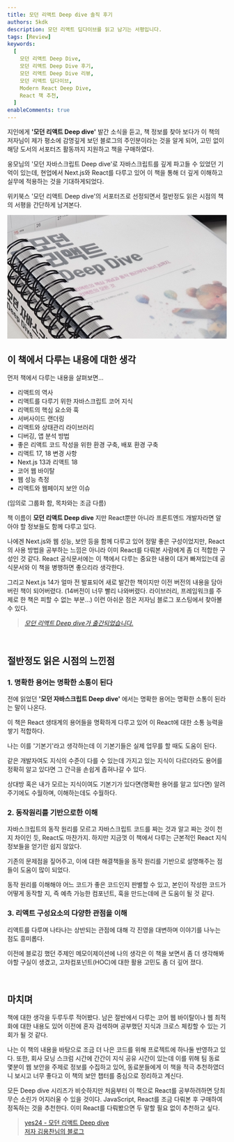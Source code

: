 ```yaml
---
title: 모던 리액트 Deep dive 솔직 후기
authors: 5kdk
description: 모던 리액트 딥다이브를 읽고 남기는 서평입니다.
tags: [Review]
keywords:
  [
    모던 리액트 Deep Dive,
    모던 리액트 Deep Dive 후기,
    모던 리액트 Deep Dive 리뷰,
    모던 리액트 딥다이브,
    Modern React Deep Dive,
    React 책 추천,
  ]
enableComments: true
---
```


지인에게 **'모던 리액트 Deep dive'** 발간 소식을 듣고, 책 정보를 찾아 보다가 이 책의 저자님이 제가 평소에 감명깊게 보던 블로그의 주인분이라는 것을 알게 되어, 고민 없이 해당 도서의 서포터즈 활동까지 지원하고 책을 구매하였다.

웅모님의 '모던 자바스크립트 Deep dive'로 자바스크립트를 깊게 파고들 수 있었던 기억이 있는데, 현업에서 Next.js와 React를 다루고 있어 이 책을 통해 더 깊게 이해하고 실무에 적용하는 것을 기대하게되었다.

위키북스 '모던 리액트 Deep dive'의 서포터즈로 선정되면서 절반정도 읽은 시점의 책의 서평을 간단하게 남겨본다.

![modern-react-deep-dive](./modern-react-deep-dive.webp)

<!--truncate-->

## 이 책에서 다루는 내용에 대한 생각

먼저 책에서 다루는 내용을 살펴보면...

- 리액트의 역사
- 리액트를 다루기 위한 자바스크립트 코어 지식
- 리액트의 핵심 요소와 훅
- 서버사이드 랜더링
- 리액트와 상태관리 라이브러리
- 디버깅, 앱 분석 방법
- 좋은 리액트 코드 작성을 위한 환경 구축, 배포 환경 구축
- 리액트 17, 18 변경 사항
- Next.js 13과 리액트 18
- 코어 웹 바이탈
- 웹 성능 측정
- 리액트와 웹페이지 보안 이슈

(임의로 그룹화 함, 목차와는 조금 다름)

책 이름이 **모던 리액트 Deep dive** 지만 React뿐만 아니라 프론트엔드 개발자라면 알아야 할 정보들도 함께 다루고 있다.

나에겐 Next.js와 웹 성능, 보안 등을 함께 다루고 있어 정말 좋은 구성이었지만, React의 사용 방법을 공부하는 느낌은 아니라 이미 React를 다뤄본 사람에게 좀 더 적합한 구성인 것 같다. React 공식문서에는 이 책에서 다루는 중요한 내용이 대거 빠져있는데 공식문서와 이 책을 병행하면 좋으리라 생각한다.

그리고 Next.js 14가 얼마 전 발표되어 새로 발간한 책이지만 이전 버전의 내용을 담아버린 책이 되어버렸다. (14버전이 너무 빨리 나와버렸다. 라이브러리, 프레임워크를 주제로 한 책은 피할 수 없는 부분...) 이런 아쉬운 점은 저자님 블로그 포스팅에서 찾아볼 수 있다.

> [_모던 리액트 Deep dive가 출간되었습니다._](https://yceffort.kr/2023/10/react-deep-dive)

<br />

## 절반정도 읽은 시점의 느낀점

### 1. 명확한 용어는 명확한 소통이 된다

전에 읽었던 **'모던 자바스크립트 Deep dive'** 에서는 명확한 용어는 명확한 소통이 된라는 말이 나온다.

이 책은 React 생태계의 용어들을 명확하게 다루고 있어 이 React에 대한 소통 능력을 쌓기 적합하다.

나는 이를 '기본기'라고 생각하는데 이 기본기들은 실제 업무를 할 때도 도움이 된다.

같은 개발자여도 지식의 수준이 다를 수 있는데 가지고 있는 지식이 다르더라도 용어를 정확히 알고 있다면 그 간극을 손쉽게 좁혀나갈 수 있다.

상대방 혹은 내가 모르는 지식이여도 기본기가 있다면(명확한 용어를 알고 있다면) 알려주기에도 수월하며, 이해하는데도 수월하다.

### 2. 동작원리를 기반으로한 이해

자바스크립트의 동작 원리를 모르고 자바스크립트 코드를 짜는 것과 알고 짜는 것이 천지 차이인 듯, React도 마찬가지. 하지만 지금껏 이 책에서 다루는 근본적인 React 지식 정보들을 얻기란 쉽지 않았다.

기존의 문제점을 짚어주고, 이에 대한 해결책들을 동작 원리를 기반으로 설명해주는 점들이 도움이 많이 되었다.

동작 원리를 이해해야 어느 코드가 좋은 코드인지 판별할 수 있고, 본인이 작성한 코드가 어떻게 동작할 지, 즉 예측 가능한 컴포넌트, 훅을 만드는데에 큰 도움이 될 것 같다.

### 3. 리액트 구성요소의 다양한 관점을 이해

리액트를 다루며 나타나는 상반되는 관점에 대해 각 진영을 대변하며 이야기를 나누는 점도 흥미롭다.

이전에 블로깅 했던 주제인 메모이제이션에 나의 생각은 이 책을 보면서 좀 더 생각해봐야할 구실이 생겼고, 고차컴포넌트(HOC)에 대한 활용 고민도 좀 더 깊어 졌다.

<br />

## 마치며

책에 대한 생각을 두루두루 적어봤다. 남은 절반에서 다루는 코어 웹 바이탈이나 웹 최적화에 대한 내용도 있어 이전에 혼자 검색하며 공부했던 지식과 크로스 체킹할 수 있는 기회가 될 것 같다.

나는 이 책의 내용을 바탕으로 조금 더 나은 코드를 위해 프로젝트에 하나둘 반영하고 있다. 또한, 회사 모닝 스크럼 시간에 간간이 지식 공유 시간이 있는데 이를 위해 팀 동료 몇분이 웹 보안을 주제로 정보를 수집하고 있어, 동료분들에게 이 책을 적극 추천하였더니 보시고 너무 좋다고 이 책의 보안 챕터를 중심으로 정리하고 계신다.

모든 Deep dive 시리즈가 비슷하지만 처음부터 이 책으로 React를 공부하려하면 당최 무슨 소린가 어지러울 수 있을 것이다. JavaScript, React를 조금 다뤄본 후 구매하여 정독하는 것을 추천한다. 이미 React를 다뤄봤으면 두 말할 필요 없이 추천하고 싶다.

> [yes24 - 모던 리액트 Deep dive](https://www.yes24.com/Product/Goods/123161563)  
> [저자 김용찬님의 블로그](https://yceffort.kr/)
